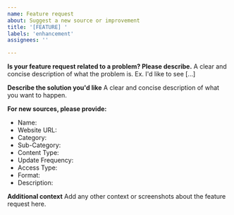 ```yaml
---
name: Feature request
about: Suggest a new source or improvement
title: '[FEATURE] '
labels: 'enhancement'
assignees: ''

---
```


**Is your feature request related to a problem? Please describe.**
A clear and concise description of what the problem is. Ex. I'd like to see [...]

**Describe the solution you'd like**
A clear and concise description of what you want to happen.

**For new sources, please provide:**
- Name: 
- Website URL: 
- Category: 
- Sub-Category: 
- Content Type: 
- Update Frequency: 
- Access Type: 
- Format: 
- Description: 

**Additional context**
Add any other context or screenshots about the feature request here.
